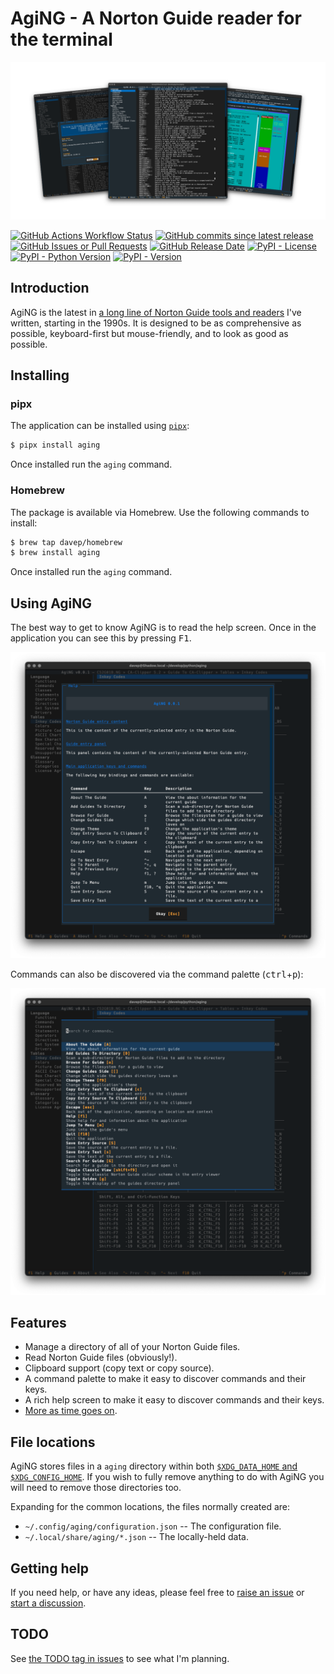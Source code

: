 # AgiNG - A Norton Guide reader for the terminal

![AgiNG](https://raw.githubusercontent.com/davep/aging/refs/heads/main/.images/aging-social-banner.png)

[![GitHub Actions Workflow Status](https://img.shields.io/github/actions/workflow/status/davep/aging/style-and-lint.yaml)](https://github.com/davep/aging/actions)
[![GitHub commits since latest release](https://img.shields.io/github/commits-since/davep/aging/latest)](https://github.com/davep/aging/commits/main/)
[![GitHub Issues or Pull Requests](https://img.shields.io/github/issues/davep/aging)](https://github.com/davep/aging/issues)
[![GitHub Release Date](https://img.shields.io/github/release-date/davep/aging)](https://github.com/davep/aging/releases)
[![PyPI - License](https://img.shields.io/pypi/l/aging)](https://github.com/davep/aging/blob/main/LICENSE)
[![PyPI - Python Version](https://img.shields.io/pypi/pyversions/aging)](https://github.com/davep/aging/blob/main/pyproject.toml)
[![PyPI - Version](https://img.shields.io/pypi/v/aging)](https://pypi.org/project/aging/)

## Introduction

AgiNG is the latest in [a long line of Norton Guide tools and
readers](https://www.davep.org/norton-guides/) I've written, starting in the
1990s. It is designed to be as comprehensive as possible, keyboard-first but
mouse-friendly, and to look as good as possible.

## Installing

### pipx

The application can be installed using [`pipx`](https://pypa.github.io/pipx/):

```sh
$ pipx install aging
```

Once installed run the `aging` command.

### Homebrew

The package is available via Homebrew. Use the following commands to install:

```sh
$ brew tap davep/homebrew
$ brew install aging
```

Once installed run the `aging` command.

## Using AgiNG

The best way to get to know AgiNG is to read the help screen. Once in the
application you can see this by pressing <kbd>F1</kbd>.

![AgiNG Help](https://raw.githubusercontent.com/davep/aging/refs/heads/main/.images/aging-help-screen.png)

Commands can also be discovered via the command palette
(<kbd>ctrl</kbd>+<kbd>p</kbd>):

![The command palette](https://raw.githubusercontent.com/davep/aging/refs/heads/main/.images/aging-command-palette.png)

## Features

- Manage a directory of all of your Norton Guide files.
- Read Norton Guide files (obviously!).
- Clipboard support (copy text or copy source).
- A command palette to make it easy to discover commands and their keys.
- A rich help screen to make it easy to discover commands and their keys.
- [More as time goes on](https://github.com/davep/aging/issues?q=is%3Aissue+is%3Aopen+label%3ATODO).

## File locations

AgiNG stores files in a `aging` directory within both [`$XDG_DATA_HOME` and
`$XDG_CONFIG_HOME`](https://specifications.freedesktop.org/basedir-spec/latest/).
If you wish to fully remove anything to do with AgiNG you will need to
remove those directories too.

Expanding for the common locations, the files normally created are:

- `~/.config/aging/configuration.json` -- The configuration file.
- `~/.local/share/aging/*.json` -- The locally-held data.

## Getting help

If you need help, or have any ideas, please feel free to [raise an
issue](https://github.com/davep/aging/issues) or [start a
discussion](https://github.com/davep/aging/discussions).

## TODO

See [the TODO tag in
issues](https://github.com/davep/aging/issues?q=is%3Aissue+is%3Aopen+label%3ATODO)
to see what I'm planning.

[//]: # (README.md ends here)
